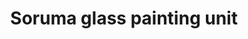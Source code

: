 ---
title: "Soruma glass painting unit"
url: /thiruvananthapuram/soruma-glass-painting-unit/
shop: Allgemein
---